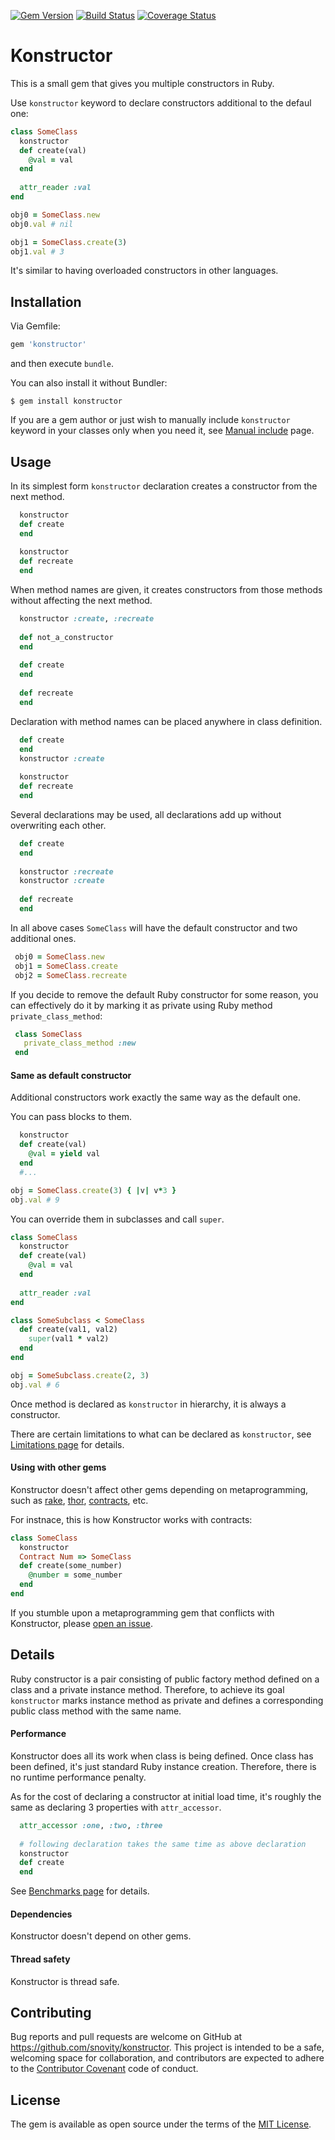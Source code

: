 [![Gem Version](http://img.shields.io/gem/v/konstructor.svg)][gem]
[![Build Status](https://travis-ci.org/snovity/konstructor.svg?branch=master)][travis]
[![Coverage Status](https://coveralls.io/repos/github/snovity/konstructor/badge.svg?branch=master)][coveralls]

[gem]: https://rubygems.org/gems/konstructor
[travis]: http://travis-ci.org/snovity/konstructor
[coveralls]: https://coveralls.io/github/snovity/konstructor

# Konstructor

This is a small gem that gives you multiple
constructors in Ruby.

Use `konstructor` keyword to declare constructors additional 
to the defaul one:
```ruby
class SomeClass
  konstructor
  def create(val)
    @val = val
  end 
  
  attr_reader :val
end

obj0 = SomeClass.new
obj0.val # nil

obj1 = SomeClass.create(3)
obj1.val # 3
```
It's similar to having overloaded constructors in other languages.

## Installation

Via Gemfile:

```ruby
gem 'konstructor' 
```

and then execute `bundle`. 

You can also install it without Bundler:

    $ gem install konstructor

If you are a gem author or just wish to manually include `konstructor` 
keyword in your classes only when you need it, see 
[Manual include](https://github.com/snovity/konstructor/wiki/Manual-include) page.
   
## Usage

In its simplest form `konstructor` declaration creates a 
constructor from the next method.

```ruby
  konstructor
  def create
  end
 
  konstructor
  def recreate
  end
```
 
When method names are given, it creates constructors from 
those methods without affecting the next method.
 
```ruby
  konstructor :create, :recreate
 
  def not_a_constructor
  end
 
  def create
  end
 
  def recreate
  end
```
 
Declaration with method names can be placed anywhere in 
class definition.
 
```ruby
  def create
  end
  konstructor :create
  
  konstructor
  def recreate
  end
```
 
Several declarations may be used, 
all declarations add up without overwriting each other. 
```ruby     
  def create
  end
   
  konstructor :recreate
  konstructor :create
   
  def recreate
  end
``` 
 
In all above cases `SomeClass` will have the default constructor 
and two additional ones.
 
```ruby
 obj0 = SomeClass.new
 obj1 = SomeClass.create
 obj2 = SomeClass.recreate
```
 
If you decide to remove the default Ruby constructor for some reason,
you can effectively do it by marking it as private using Ruby 
method `private_class_method`:
 
```ruby
 class SomeClass
   private_class_method :new
 end   
```
  
#### Same as default constructor
 
Additional constructors work exactly the same way as the default one.

You can pass blocks to them. 

```ruby
  konstructor
  def create(val)
    @val = yield val
  end
  #...

obj = SomeClass.create(3) { |v| v*3 }
obj.val # 9
```

You can override them in subclasses and call `super`.
```ruby
class SomeClass
  konstructor
  def create(val)
    @val = val
  end
  
  attr_reader :val
end

class SomeSubclass < SomeClass
  def create(val1, val2)
    super(val1 * val2)
  end
end

obj = SomeSubclass.create(2, 3)
obj.val # 6
``` 
Once method is declared as `konstructor` in hierarchy, 
it is always a constructor.

There are certain limitations to what can be declared as `konstructor`, 
see 
[Limitations page](https://github.com/snovity/konstructor/wiki/Limitations)
for details.

#### Using with other gems

Konstructor doesn't affect other gems depending on metaprogramming, 
such as 
[rake](https://github.com/ruby/rake),
[thor](https://github.com/erikhuda/thor), 
[contracts](https://github.com/egonSchiele/contracts.ruby), etc.

For instnace, this is how Konstructor works with contracts:
```ruby
class SomeClass
  konstructor
  Contract Num => SomeClass
  def create(some_number)
    @number = some_number
  end
end    
```
  
If you stumble upon a metaprogramming gem that 
conflicts with Konstructor, please 
[open an issue](https://github.com/snovity/konstructor/issues/new).
  
## Details

Ruby constructor is a pair consisting of public factory method defined
on a class and a private instance method. Therefore, to achieve 
its goal `konstructor` marks instance method as private and defines a 
corresponding public class method with the same name.

#### Performance
 
Konstructor does all its work when class is being defined. Once class
has been defined, it's just standard Ruby instance creation.
Therefore, there is no runtime performance penalty. 

As for the cost of declaring a constructor at initial load time, 
it's roughly the same as declaring 3 properties with `attr_accessor`.
```ruby
  attr_accessor :one, :two, :three
  
  # following declaration takes the same time as above declaration
  konstructor
  def create
  end
```  
See [Benchmarks page](https://github.com/snovity/konstructor/wiki/Benchmarks)
for details.

#### Dependencies

Konstructor doesn't depend on other gems.
  
#### Thread safety
  
Konstructor is thread safe.

## Contributing

Bug reports and pull requests are welcome on GitHub at 
https://github.com/snovity/konstructor. This project is intended to be
a safe, welcoming space for collaboration, and contributors are 
expected to adhere to the 
[Contributor Covenant](http://contributor-covenant.org) 
code of conduct.

## License

The gem is available as open source under the terms of the 
[MIT License](http://opensource.org/licenses/MIT).

